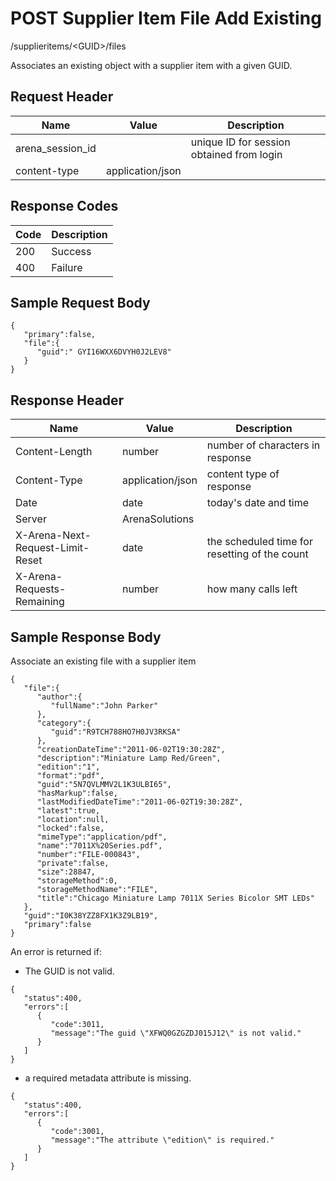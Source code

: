 # POST Supplier Item File Add Existing 


/supplieritems/&lt;GUID&gt;/files

Associates an existing  object with a supplier item with a given GUID.

## Request Header

| Name<br> | Value<br> | Description<br> |
|  --- |  --- |  --- | 
| arena_session_id<br> |   | unique ID for session obtained from login<br> |
| content\-type<br> | application/json<br> |   |

## Response Codes

| Code<br> | Description<br> |
|  --- |  --- | 
| 200<br> | Success<br> |
| 400<br> | Failure<br> |

## Sample Request Body


```
{  
   "primary":false,
   "file":{  
      "guid":" GYI16WXX6DVYH0J2LEV8"
   }
}
```
## Response Header

| Name<br> | Value<br> | Description<br> |
|  --- |  --- |  --- | 
| Content\-Length<br> | number<br> | number of characters in response<br> |
| Content\-Type<br> | application/json<br> | content type of response<br> |
| Date<br> | date<br> | today's date and time<br> |
| Server<br> | ArenaSolutions<br> |   |
| X\-Arena\-Next\-Request\-Limit\-Reset<br> | date<br> | the scheduled time for resetting of the count<br> |
| X\-Arena\-Requests\-Remaining<br> | number<br> | how many calls left<br> |

## Sample Response Body
Associate an existing file with a supplier item

```
{  
   "file":{  
      "author":{  
         "fullName":"John Parker"
      },
      "category":{  
         "guid":"R9TCH788HO7H0JV3RKSA"
      },
      "creationDateTime":"2011-06-02T19:30:28Z",
      "description":"Miniature Lamp Red/Green",
      "edition":"1",
      "format":"pdf",
      "guid":"5N7QVLMMV2L1K3ULBI65",
      "hasMarkup":false,
      "lastModifiedDateTime":"2011-06-02T19:30:28Z",
      "latest":true,
      "location":null,
      "locked":false,
      "mimeType":"application/pdf",
      "name":"7011X%20Series.pdf",
      "number":"FILE-000843",
      "private":false,
      "size":28847,
      "storageMethod":0,
      "storageMethodName":"FILE",
      "title":"Chicago Miniature Lamp 7011X Series Bicolor SMT LEDs"
   },
   "guid":"I0K38YZZ8FX1K3Z9LB19",
   "primary":false
}

```
An error is returned if:

* The GUID is not valid.

```
{  
   "status":400,
   "errors":[  
      {  
         "code":3011,
         "message":"The guid \"XFWQ0GZGZDJ015J12\" is not valid."
      }
   ]
}
```
* a required metadata attribute is missing.

```
{  
   "status":400,
   "errors":[  
      {  
         "code":3001,
         "message":"The attribute \"edition\" is required."
      }
   ]
}
```
